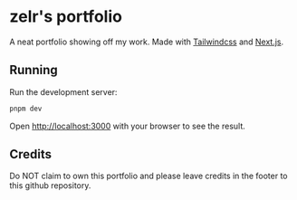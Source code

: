 # zelr's portfolio

A neat portfolio showing off my work. Made with [Tailwindcss](http://tailwindcss.com) and [Next.js](https://nextjs.org).

## Running

Run the development server:

```bash
pnpm dev
```

Open [http://localhost:3000](http://localhost:3000) with your browser to see the result.

## Credits

Do NOT claim to own this portfolio and please leave credits in the footer to this github repository.
